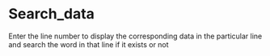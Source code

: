 # Search_data
Enter the line number to display the corresponding data in the particular line  and search the word in that line if it exists or not 
